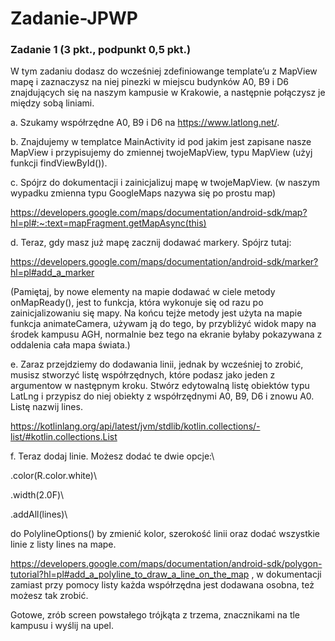 # Zadanie-JPWP

### Zadanie 1 (3 pkt., podpunkt 0,5 pkt.)


W tym zadaniu dodasz do wcześniej zdefiniowange template’u z MapView mapę i zaznaczysz na niej pinezki w miejscu budynków A0, B9 i D6 znajdujących się na naszym kampusie w Krakowie, a następnie połączysz je między sobą liniami.

  

a. Szukamy współrzędne A0, B9 i D6 na https://www.latlong.net/.

  

b. Znajdujemy w templatce MainActivity id pod jakim jest zapisane nasze MapView i przypisujemy do zmiennej twojeMapView, typu MapView (użyj funkcji findViewById()).

  

c. Spójrz do dokumentacji i zainicjalizuj mapę w twojeMapView. (w naszym wypadku zmienna typu GoogleMaps nazywa się po prostu map)

  

https://developers.google.com/maps/documentation/android-sdk/map?hl=pl#:~:text=mapFragment.getMapAsync(this)

  

d. Teraz, gdy masz już mapę zacznij dodawać markery. Spójrz tutaj:

  

https://developers.google.com/maps/documentation/android-sdk/marker?hl=pl#add_a_marker

  

(Pamiętaj, by nowe elementy na mapie dodawać w ciele metody onMapReady(), jest to funkcja, która wykonuje się od razu po zainicjalizowaniu się mapy. Na końcu tejże metody jest użyta na mapie funkcja animateCamera, używam ją do tego, by przybliżyć widok mapy na środek kampusu AGH, normalnie bez tego na ekranie byłaby pokazywana z oddalenia cała mapa świata.)

  
  

e. Zaraz przejdziemy do dodawania linii, jednak by wcześniej to zrobić, musisz stworzyć listę współrzędnych, które podasz jako jeden z argumentow w następnym kroku. Stwórz edytowalną listę obiektów typu LatLng i przypisz do niej obiekty z współrzędnymi A0, B9, D6 i znowu A0. Listę nazwij lines.

  

https://kotlinlang.org/api/latest/jvm/stdlib/kotlin.collections/-list/#kotlin.collections.List

  

f. Teraz dodaj linie. Możesz dodać te dwie opcje:\

.color(R.color.white)\

.width(2.0F)\

.addAll(lines)\

do PolylineOptions() by zmienić kolor, szerokość linii oraz dodać wszystkie linie z listy lines na mape.

  

https://developers.google.com/maps/documentation/android-sdk/polygon-tutorial?hl=pl#add_a_polyline_to_draw_a_line_on_the_map , w dokumentacji zamiast przy pomocy listy każda współrzędna jest dodawana osobna, też możesz tak zrobić.

  
  

Gotowe, zrób screen powstałego trójkąta z trzema, znacznikami na tle kampusu i wyślij na upel.

